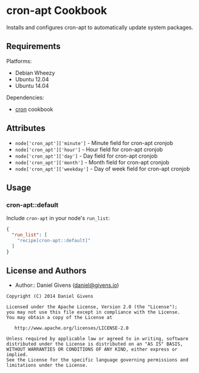 cron-apt Cookbook
=================

Installs and configures cron-apt to automatically update system packages.


Requirements
------------
Platforms:

- Debian Wheezy
- Ubuntu 12.04
- Ubuntu 14.04

Dependencies:

- [cron](https://supermarket.getchef.com/cookbooks/cron) cookbook

Attributes
----------

- ``node['cron_apt']['minute']`` - Minute field for cron-apt cronjob
- ``node['cron_apt']['hour']`` - Hour field for cron-apt cronjob
- ``node['cron_apt']['day']`` - Day field for cron-apt cronjob
- ``node['cron_apt']['month']`` - Month field for cron-apt cronjob
- ``node['cron_apt']['weekday']`` - Day of week field for cron-apt cronjob

Usage
-----

### cron-apt::default

Include `cron-apt` in your node's `run_list`:

```json
{
  "run_list": [
    "recipe[cron-apt::default]"
  ]
}
```

License and Authors
-------------------

- Author:: Daniel Givens (<daniel@givens.io>)

```text
Copyright (C) 2014 Daniel Givens

Licensed under the Apache License, Version 2.0 (the "License");
you may not use this file except in compliance with the License.
You may obtain a copy of the License at

   http://www.apache.org/licenses/LICENSE-2.0

Unless required by applicable law or agreed to in writing, software
distributed under the License is distributed on an "AS IS" BASIS,
WITHOUT WARRANTIES OR CONDITIONS OF ANY KIND, either express or implied.
See the License for the specific language governing permissions and
limitations under the License.
```
